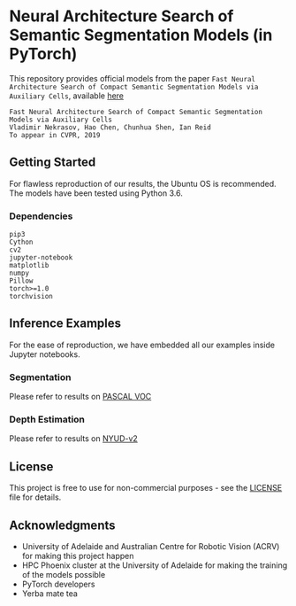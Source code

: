# Neural Architecture Search of Semantic Segmentation Models (in PyTorch)

This repository provides official models from the paper `Fast Neural Architecture Search of Compact Semantic Segmentation Models via Auxiliary Cells`, available [here](https://arxiv.org/abs/1810.10804)

```
Fast Neural Architecture Search of Compact Semantic Segmentation Models via Auxiliary Cells
Vladimir Nekrasov, Hao Chen, Chunhua Shen, Ian Reid
To appear in CVPR, 2019
```

## Getting Started

For flawless reproduction of our results, the Ubuntu OS is recommended. The models have been tested using Python 3.6.

### Dependencies

```
pip3
Cython
cv2
jupyter-notebook
matplotlib
numpy
Pillow
torch>=1.0
torchvision
```

## Inference Examples

For the ease of reproduction, we have embedded all our examples inside Jupyter notebooks.

### Segmentation

Please refer to results on [PASCAL VOC](./examples/inference/VOC-segm.ipynb)

### Depth Estimation

Please refer to results on [NYUD-v2](./examples/inference/NYU-depth.ipynb)

## License

This project is free to use for non-commercial purposes - see the [LICENSE](LICENSE) file for details.

## Acknowledgments

* University of Adelaide and Australian Centre for Robotic Vision (ACRV) for making this project happen
* HPC Phoenix cluster at the University of Adelaide for making the training of the models possible
* PyTorch developers
* Yerba mate tea
